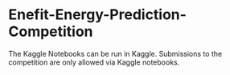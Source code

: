 # Enefit-Energy-Prediction-Competition

The Kaggle Notebooks can be run in Kaggle. Submissions to the competition are only allowed via Kaggle notebooks.

